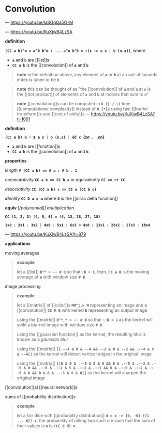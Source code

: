 # Convolution

&mdash; <https://youtu.be/IaSGqQa5O-M>

&mdash; <https://youtu.be/KuXjwB4LzSA>

**definition**

**`(CC a b)^n = a^0 b^n : ... a^n b^0 = :(x -> a x | b (n.x))`**, where

- **`a`** and **`b`** are [[list]]s
- **`CC a b`** is the [[convolution]] of **`a`** and **`b`**

> **note** in the definition above, any element of **`a`** or **`b`** at an out-of-bounds index is taken to be **`0`**

> **note** this can be thought of as "the [[convolution]] of **`a`** and **`b`** at **`n`** is the [[dot product]] of elements of **`a`** and **`b`** at indices that sum to **`n`**"

> **note** [[convolution]]s can be computed in **`O (| /.\)`** time [[computational complexity]] instead of **`O [*]2`** using fast [[fourier transform]]s and [[root of unity]]s &mdash; <https://youtu.be/KuXjwB4LzSA?t=1091>

**definition**

**`(CC a b) n = $ a x | b (n.x) | dd x {@@ . .@@}`**

- **`a`** and **`b`** are [[function]]s
- **`CC a b`** is the [[convolution]] of **`a`** and **`b`**

**properties**

_length_ **`# (CC a b) == # a : # b . 1`**

_commutativity_ **`CC a b == CC b a`** or equivalently **`CC == rr CC`**

_associativity_ **`CC (CC a b) c == CC a (CC b c)`**

_identity_ **`CC D a = a`** where **`D`** is the [[dirac delta function]]

**equiv** _[[polynomial]] multiplication_

**`CC (1, 2, 3) (4, 5, 6) = (4, 13, 28, 27, 18)`**

**`1x0 : 2x1 : 3x2 | 4x0 : 5x1 : 6x2 = 4x0 : 13x1 : 28x2 : 27x3 : 18x4`**

&mdash; <https://youtu.be/KuXjwB4LzSA?t=879>

**applications**

moving averages

> **example**
>
> let a [[list]] **`B^* = -- # B`** so that **`:B = 1`**. then, **`CC a B`** is the moving average of **`a`** with window size **`# B`**

image processing

> **example**
>
> let a [[matrix]] of [[color]]s **`MM^j,k M`** representing an image and a [[convolution]] **`CC M B`** with kernel **`B`** representing an output image
>
> using the [[matrix]] **`B^*,* = -- # B`** so that **`::B = 1`** as the kernel will yeild a blurred image with window size **`# B`**
>
> using the [[gaussian function]] as the kernel, the resulting blur is known as a _gaussian blur_
>
> using the [[matrix]] **`[].--4 & 0 & --4 && --2 & 0 & --2 && .--4 & 0 & --4[]`** as the kernel will detect vertical edges in the original image
>
> using the [[matrix]] **`[]0 & 0 & .--5 & 0 & 0 && 0 & .--5 & .--2 & .--5 & 0 && .--5 & .--2 & 5 & .--2 & .--5 && 0 & .--5 & .--2 & .--5 & 0 && 0 & 0 & .--5 & 0 & 0[]`** as the kernel will sharpen the original image

[[convolution]]al [[neural network]]s

sums of [[probability distribution]]s

> **example**
>
> let a fair dice with [[probability distribution]] **`d = x -> {0, -6} {{1 ... 6}} x`**. the probability of rolling two such die such that the sum of their values is **`n`** is **`(CC d d) n`**
